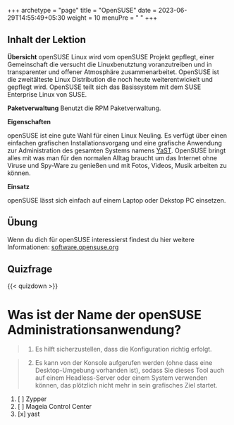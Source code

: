 +++
archetype = "page"
title = "OpenSUSE"
date = 2023-06-29T14:55:49+05:30
weight = 10
menuPre = "<i class='fl-opensuse'></i> "
+++

## Inhalt der Lektion

**Übersicht**
openSUSE Linux wird vom openSUSE Projekt gepflegt, einer Gemeinschaft die versucht die Linuxbenutztung voranzutreiben und in transparenter und offener Atmosphäre zusammenarbeitet. OpenSUSE ist die zweitälteste Linux Distribution die noch heute weiterentwickelt und gepflegt wird. OpenSUSE teilt sich das Basissystem mit dem SUSE Enterprise Linux von SUSE.

**Paketverwaltung**
Benutzt die RPM Paketverwaltung.

**Eigenschaften**

openSUSE ist eine gute Wahl für einen Linux Neuling. Es verfügt über einen einfachen grafischen Installationsvorgang und eine grafische Anwendung zur Administration des gesamten Systems namens [YaST](http://yast.github.io/). OpenSUSE bringt alles mit was man für den normalen Alltag braucht um das Internet ohne Viruse und Spy-Ware zu genießen und mit Fotos, Videos, Musik arbeiten zu können.

**Einsatz**

openSUSE lässt sich einfach auf einem Laptop oder Dekstop PC einsetzen.

## Übung

Wenn du dich für openSUSE interessierst findest du hier weitere Informationen: [software.opensuse.org](https://software.opensuse.org/)

## Quizfrage

{{< quizdown >}}

# Was ist der Name der openSUSE Administrationsanwendung?

> 1. Es hilft sicherzustellen, dass die Konfiguration richtig erfolgt.

> 2. Es kann von der Konsole aufgerufen werden (ohne dass eine Desktop-Umgebung vorhanden ist), sodass Sie dieses Tool auch auf einem Headless-Server oder einem System verwenden können, das plötzlich nicht mehr in sein grafisches Ziel startet.

1. [ ] Zypper
2. [ ] Mageia Control Center
3. [x] yast

